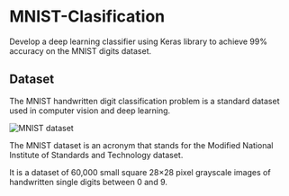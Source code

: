 # MNIST-Clasification

Develop a deep learning classifier using Keras library to achieve 99% accuracy on the MNIST digits dataset.

## Dataset

The MNIST handwritten digit classification problem is a standard dataset used in computer vision and deep learning.

![MNIST dataset](https://www.researchgate.net/profile/Bhaskar-Ghosh/publication/344544069/figure/fig3/AS:944366457733120@1602165917095/MNIST-Dataset-with-60-000-training-images-and-10-000-testing-images.ppm)

The MNIST dataset is an acronym that stands for the Modified National Institute of Standards and Technology dataset.

It is a dataset of 60,000 small square 28×28 pixel grayscale images of handwritten single digits between 0 and 9.



